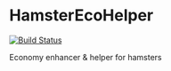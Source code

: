 # HamsterEcoHelper

[![Build Status](https://travis-ci.org/NyaaCat/HamsterEcoHelper.svg?branch=master)](https://travis-ci.org/NyaaCat/HamsterEcoHelper)

Economy enhancer &amp; helper for hamsters
